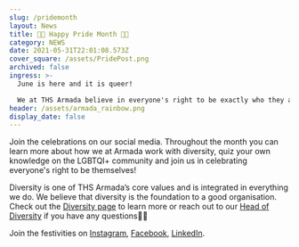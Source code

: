 ```yaml
---
slug: /pridemonth
layout: News
title: 🏳️‍🌈 Happy Pride Month 🏳️‍🌈
category: NEWS
date: 2021-05-31T22:01:08.573Z
cover_square: /assets/PridePost.png
archived: false
ingress: >-
  June is here and it is queer! 

  We at THS Armada believe in everyone's right to be exactly who they are. We will therefore celebrate International Pride Month all month long in order to commemorate the milestones reached as well as the ongoing fight for LGBTQI+ rights.
header: /assets/armada_rainbow.png
display_date: false
---
```

Join the celebrations on our social media. Throughout the month you can learn more about how we at Armada work with diversity, quiz your own knowledge on the LGBTQI+ community and join us in celebrating everyone's right to be themselves!

Diversity is one of THS Armada’s core values and is integrated in everything we do. We believe that diversity is the foundation to a good organisation. Check out the [Diversity page](https://armada.nu/diversity) to learn more or reach out to our [Head of Diversity](https://armada.nu/contact) if you have any questions🏳️‍🌈

Join the festivities on [Instagram](https://www.instagram.com/thsarmada/), [Facebook](https://www.facebook.com/thsarmada), [LinkedIn](https://www.linkedin.com/company/armada).